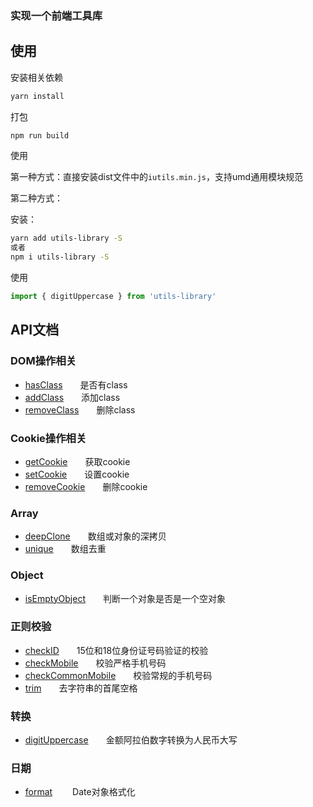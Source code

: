 ### 实现一个前端工具库

## 使用

安装相关依赖

``` bash
yarn install
```

打包

``` bash
npm run build
```

使用

第一种方式：直接安装dist文件中的`iutils.min.js`，支持umd通用模块规范

第二种方式：

安装：

``` bash
yarn add utils-library -S
或者
npm i utils-library -S
``` 

使用
``` javascript
import { digitUppercase } from 'utils-library'
```

## API文档

### DOM操作相关

- [hasClass](./src/dom/hasClass.js)&emsp;&emsp;是否有class
- [addClass](./src/dom/addClass.js)&emsp;&emsp;添加class
- [removeClass](./src/dom/removeClass.js)&emsp;&emsp;删除class

### Cookie操作相关

- [getCookie](./src/cookie/getCookie.js)&emsp;&emsp;获取cookie
- [setCookie](./src/cookie/setCookie.js)&emsp;&emsp;设置cookie
- [removeCookie](./src/cookie/removeCookie.js)&emsp;&emsp;删除cookie

### Array

- [deepClone](./src/array/deepClone.js)&emsp;&emsp;数组或对象的深拷贝
- [unique](./src/array/unique.js)&emsp;&emsp;数组去重

### Object

- [isEmptyObject](./src/object/isEmptyObject.js)&emsp;&emsp;判断一个对象是否是一个空对象

### 正则校验

- [checkID](./src/reg/checkID.js)&emsp;&emsp;15位和18位身份证号码验证的校验
- [checkMobile](./src/reg/mobile.js)&emsp;&emsp;校验严格手机号码
- [checkCommonMobile](./src/reg/commonMobile.js)&emsp;&emsp;校验常规的手机号码
- [trim](./src/reg/trim.js)&emsp;&emsp;去字符串的首尾空格
 
### 转换

- [digitUppercase](./src/digitUppercase/digitUppercase.js)&emsp;&emsp;金额阿拉伯数字转换为人民币大写

### 日期

- [format](./src/date/format.js) &emsp;&emsp;Date对象格式化
